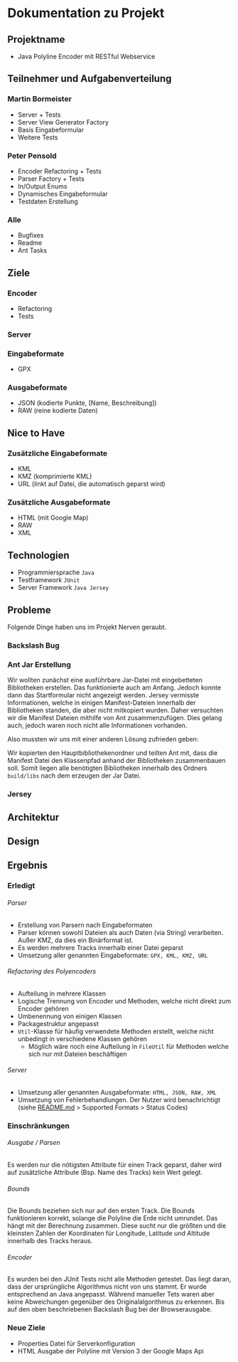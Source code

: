 Dokumentation zu Projekt
===

Projektname
---

- Java Polyline Encoder mit RESTful Webservice

Teilnehmer und Aufgabenverteilung
---

### Martin Bormeister
 - Server + Tests
 - Server View Generator Factory
 - Basis Eingabeformular
 - Weitere Tests

### Peter Pensold
 - Encoder Refactoring + Tests
 - Parser Factory + Tests
 - In/Output Enums
 - Dynamisches Eingabeformular
 - Testdaten Erstellung

### Alle
 - Bugfixes
 - Readme
 - Ant Tasks

Ziele
---

### Encoder
 - Refactoring
 - Tests

### Server


### Eingabeformate
 - GPX

### Ausgabeformate
 - JSON (kodierte Punkte, [Name, Beschreibung])
 - RAW (reine kodierte Daten)

Nice to Have
---

### Zusätzliche Eingabeformate
 - KML
 - KMZ (komprimierte KML)
 - URL (linkt auf Datei, die automatisch geparst wird)

### Zusätzliche Ausgabeformate
 - HTML (mit Google Map)
 - RAW
 - XML

Technologien
---

- Programmiersprache `Java`
- Testframework `JUnit`
- Server Framework `Java Jersey`


Probleme
---

Folgende Dinge haben uns im Projekt Nerven geraubt.

### Backslash Bug



### Ant Jar Erstellung

Wir wollten zunächst eine ausführbare Jar-Datei mit eingebetteten Bibliotheken erstellen. Das funktionierte auch am Anfang.
Jedoch konnte dann das Startformular nicht angezeigt werden. Jersey vermisste Informationen, welche in einigen Manifest-Dateien
innerhalb der Bibliotheken standen, die aber nicht mitkopiert wurden.
Daher versuchten wir die Manifest Dateien mithilfe von Ant zusammenzufügen. Dies gelang auch, jedoch waren noch nicht alle Informationen vorhanden.

Also mussten wir uns mit einer anderen Lösung zufrieden geben:

Wir kopierten den Hauptbibliothekenordner und teilten Ant mit, dass die Manifest Datei den Klassenpfad anhand der Bibliotheken zusammenbauen soll.
Somit liegen alle benötigten Bibliotheken innerhalb des Ordners `build/libs` nach dem erzeugen der Jar Datei. 

### Jersey

Architektur
---


Design
---


Ergebnis
---

### Erledigt

###### Parser
- Erstellung von Parsern nach Eingabeformaten
- Parser können sowohl Dateien als auch Daten (via String) verarbeiten. Außer KMZ, da dies ein Binärformat ist.
- Es werden mehrere Tracks innerhalb einer Datei geparst
- Umsetzung aller genannten Eingabeformate: `GPX, KML, KMZ, URL`

###### Refactoring des Polyencoders
- Aufteilung in mehrere Klassen
- Logische Trennung von Encoder und Methoden, welche nicht direkt zum Encoder gehören
- Umbenennung von einigen Klassen
- Packagestruktur angepasst
- `Util`-Klasse für häufig verwendete Methoden erstellt, welche nicht unbedingt in verschiedene Klassen gehören
  - Möglich wäre noch eine Aufteilung in `FileUtil` für Methoden welche sich nur mit Dateien beschäftigen
  
###### Server
- Umsetzung aller genannten Ausgabeformate: `HTML, JSON, RAW, XML`
- Umsetzung von Fehlerbehandlungen. Der Nutzer wird benachrichtigt (siehe [README.md](https://github.com/petpen/JavaPolylineEncoder2/blob/master/README.md) > Supported Formats > Status Codes)

### Einschränkungen
###### Ausgabe / Parsen
Es werden nur die nötigsten Attribute für einen Track geparst, daher wird auf zusätzliche Attribute (Bsp. Name des Tracks) kein Wert gelegt.

###### Bounds
Die Bounds beziehen sich nur auf den ersten Track.
Die Bounds funktionieren korrekt, solange die Polyline die Erde nicht umrundet. Das hängt mit der Berechnung zusammen.
Diese sucht nur die größten und die kleinsten Zahlen der Koordinaten für Longitude, Latitude und Altitude innerhalb des Tracks heraus. 
 
###### Encoder
Es wurden bei den JUnit Tests nicht alle Methoden getestet.
Das liegt daran, dass der ursprüngliche Algorithmus nicht von uns stammt.
Er wurde entsprechend an Java angepasst. Während manueller Tets waren aber keine Abweichungen gegenüber des Originalalgorithmus zu erkennen.
Bis auf den oben beschriebenen Backslash Bug bei der Browserausgabe.

### Neue Ziele
- Properties Datei für Serverkonfiguration
- HTML Ausgabe der Polyline mit Version 3 der Google Maps Api 